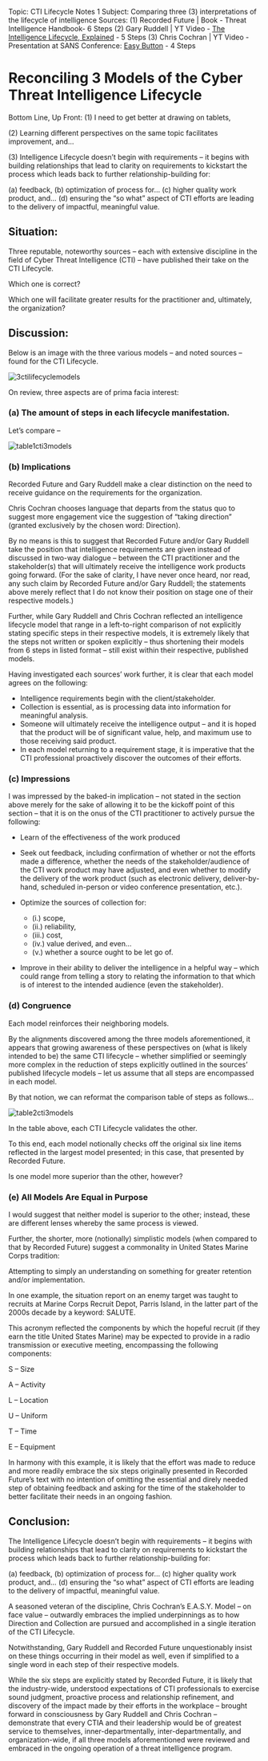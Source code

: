 Topic: CTI Lifecycle Notes 1
Subject: Comparing three (3) interpretations of the lifecycle of intelligence
Sources:
(1) Recorded Future | Book - Threat Intelligence Handbook- 6 Steps
(2) Gary Ruddell | YT Video - [The Intelligence Lifecycle, Explained](https://youtu.be/B2wRbotog-Y?si=QtvAwSq90Oggx3XY) - 5 Steps
(3) Chris Cochran | YT Video - Presentation at SANS Conference: [Easy Button](https://youtu.be/ecY5WW_qppc?si=krmRYQM5iLrkSfbr) - 4 Steps

# Reconciling 3 Models of the Cyber Threat Intelligence Lifecycle

Bottom Line, Up Front: 
(1) I need to get better at drawing on tablets,

(2) Learning different perspectives on the same topic facilitates improvement, and…

(3) Intelligence Lifecycle doesn’t begin with requirements – it begins with building relationships that lead to clarity on requirements to kickstart the process which leads back to further relationship-building for:

(a) feedback, 
(b) optimization of process for…
(c) higher quality work product, and…
(d) ensuring the “so what” aspect of CTI efforts are leading to the delivery of impactful, meaningful value.

<h2>Situation:</h2>

Three reputable, noteworthy sources – each with extensive discipline in the field of Cyber Threat Intelligence (CTI) – have published their take on the CTI Lifecycle.

Which one is correct?

Which one will facilitate greater results for the practitioner and, ultimately, the organization?

<h2>Discussion:</h2>

Below is an image with the three various models – and noted sources – found for the CTI Lifecycle.  

![3ctilifecyclemodels](https://github.com/reachchrisyoung/CTI-Lifecycle-Notes-1/assets/104402775/0a2c6718-ec6a-4e33-89d6-090530de977d)

On review, three aspects are of prima facia interest:

<h3>(a) The amount of steps in each lifecycle manifestation.</h3>

Let’s compare – 

![table1cti3models](https://github.com/reachchrisyoung/CTI-Lifecycle-Notes-1/assets/104402775/f7d4040a-ee79-481f-8b47-a16c73358708)

<h3>(b) Implications</h3>

Recorded Future and Gary Ruddell make a clear distinction on the need to receive guidance on the requirements for the organization.  

Chris Cochran chooses language that departs from the status quo to suggest more engagement vice the suggestion of “taking direction” (granted exclusively by the chosen word: Direction).  

By no means is this to suggest that Recorded Future and/or Gary Ruddell take the position that intelligence requirements are given instead of discussed in two-way dialogue – between the CTI practitioner and the stakeholder(s) that will ultimately receive the intelligence work products going forward.  (For the sake of clarity, I have never once heard, nor read, any such claim by Recorded Future and/or Gary Ruddell; the statements above merely reflect that I do not know their position on stage one of their respective models.)

Further, while Gary Ruddell and Chris Cochran reflected an intelligence lifecycle model that range in a left-to-right comparison of not explicitly stating specific steps in their respective models, it is extremely likely that the steps not written or spoken explicitly – thus shortening their models from 6 steps in listed format – still exist within their respective, published models.  

Having investigated each sources’ work further, it is clear that each model agrees on the following:

+ Intelligence requirements begin with the client/stakeholder. 
+ Collection is essential, as is processing data into information for meaningful analysis.
+ Someone will ultimately receive the intelligence output – and it is hoped that the product will be of significant value, help, and maximum use to those receiving said product.
+ In each model returning to a requirement stage, it is imperative that the CTI professional proactively discover the outcomes of their efforts. 

<h3>(c) Impressions</h3>

I was impressed by the baked-in implication – not stated in the section above merely for the sake of allowing it to be the kickoff point of this section – that it is on the onus of the CTI practitioner to actively pursue the following:

+ Learn of the effectiveness of the work produced

+ Seek out feedback, including confirmation of whether or not the efforts made a difference, whether the needs of the stakeholder/audience of the CTI work product may have adjusted, and even whether to modify the delivery of the work product (such as electronic delivery, deliver-by-hand, scheduled in-person or video conference presentation, etc.).  

+ Optimize the sources of collection for:
 
  + (i.) scope, <br />
  + (ii.) reliability, <br />
  + (iii.) cost,  <br />
  + (iv.) value derived, and even…  <br />
  + (v.) whether a source ought to be let go of.  <br /> 

+ Improve in their ability to deliver the intelligence in a helpful way – which could range from telling a story to relating the information to that which is of interest to the intended audience (even the stakeholder).  

<h3>(d) Congruence</h3>

Each model reinforces their neighboring models. 

By the alignments discovered among the three models aforementioned, it appears that growing awareness of these perspectives on (what is likely intended to be) the same CTI lifecycle – whether simplified or seemingly more complex in the reduction of steps explicitly outlined in the sources’ published lifecycle models – let us assume that all steps are encompassed in each model.  

By that notion, we can reformat the comparison table of steps as follows…

![table2cti3models](https://github.com/reachchrisyoung/CTI-Lifecycle-Notes-1/assets/104402775/57c64acc-6be7-465b-b311-677d6db956c0)

In the table above, each CTI Lifecycle validates the other.

To this end, each model notionally checks off the original six line items reflected in the largest model presented; in this case, that presented by Recorded Future.  

Is one model more superior than the other, however?

<h3>(e) All Models Are Equal in Purpose</h3>

I would suggest that neither model is superior to the other; instead, these are different lenses whereby the same process is viewed.

Further, the shorter, more (notionally) simplistic models (when compared to that by Recorded Future) suggest a commonality in United States Marine Corps tradition: 

Attempting to simply an understanding on something for greater retention and/or implementation.

In one example, the situation report on an enemy target was taught to recruits at Marine Corps Recruit Depot, Parris Island, in the latter part of the 2000s decade by a keyword: SALUTE.

This acronym reflected the components by which the hopeful recruit (if they earn the title United States Marine) may be expected to provide in a radio transmission or executive meeting, encompassing the following components:

S – Size

A – Activity

L – Location

U – Uniform

T – Time

E – Equipment

In harmony with this example, it is likely that the effort was made to reduce and more readily embrace the six steps originally presented in Recorded Future’s text with no intention of omitting the essential and direly needed step of obtaining feedback and asking for the time of the stakeholder to better facilitate their needs in an ongoing fashion.  

<h2> Conclusion: </h2>

The Intelligence Lifecycle doesn’t begin with requirements – it begins with building relationships that lead to clarity on requirements to kickstart the process which leads back to further relationship-building for:

(a) feedback, 
(b) optimization of process for…
(c) higher quality work product, and…
(d) ensuring the “so what” aspect of CTI efforts are leading to the delivery of impactful, meaningful value.

A seasoned veteran of the discipline, Chris Cochran’s E.A.S.Y. Model – on face value – outwardly embraces the implied underpinnings as to how Direction and Collection are pursued and accomplished in a single iteration of the CTI Lifecycle.  

Notwithstanding, Gary Ruddell and Recorded Future unquestionably insist on these things occurring in their model as well, even if simplified to a single word in each step of their respective models.

While the six steps are explicitly stated by Recorded Future, it is likely that the industry-wide, understood expectations of CTI professionals to exercise sound judgment, proactive process and relationship refinement, and discovery of the impact made by their efforts in the workplace – brought forward in consciousness by Gary Ruddell and Chris Cochran – demonstrate that every CTIA and their leadership would be of greatest service to themselves, inner-departmentally, inter-departmentally, and organization-wide, if all three models aforementioned were reviewed and embraced in the ongoing operation of a threat intelligence program. 
















